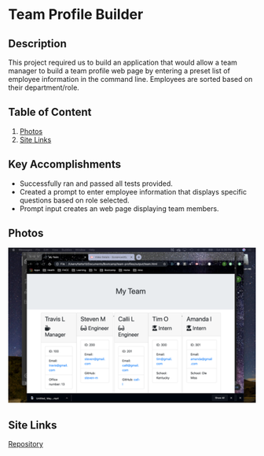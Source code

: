 # Team Profile Builder
## Description
This project required us to build an application that would allow a team manager to build a team profile web page by entering a preset list of employee information in the command line. Employees are sorted based on their department/role. 
## Table of Content

1. [Photos](#photos)
2. [Site Links](#siteLinks)

<a name="accomplishments"></a>
## Key Accomplishments
* Successfully ran and passed all tests provided. 
* Created a prompt to enter employee information that displays specific questions based on role selected. 
* Prompt input creates an web page displaying team members.

<a name="photos"></a>
## Photos
![Team Page](/assets/Team-Builder-Demo.png)

<a name="siteLinks"></a>
## Site Links
[Repository](https://github.com/tlatta13/team-profiles.git)